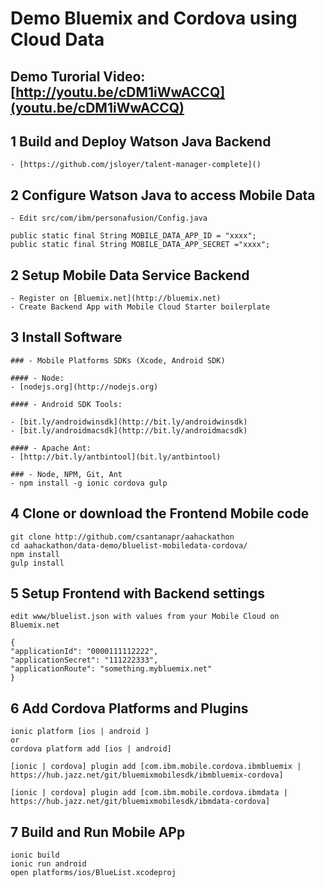 # Demo Bluemix and Cordova using Cloud Data

## Demo Turorial Video: [http://youtu.be/cDM1iWwACCQ](youtu.be/cDM1iWwACCQ)


## 1 Build and Deploy Watson Java Backend
	- [https://github.com/jsloyer/talent-manager-complete]()
   
## 2 Configure Watson Java to access Mobile Data
	- Edit src/com/ibm/personafusion/Config.java

	public static final String MOBILE_DATA_APP_ID = "xxxx";
    public static final String MOBILE_DATA_APP_SECRET ="xxxx";

## 2 Setup Mobile Data Service Backend 
	- Register on [Bluemix.net](http://bluemix.net)
	- Create Backend App with Mobile Cloud Starter boilerplate

## 3 Install Software
	### - Mobile Platforms SDKs (Xcode, Android SDK)

	#### - Node:
 	- [nodejs.org](http://nodejs.org)

	#### - Android SDK Tools:
 
 	- [bit.ly/androidwinsdk](http://bit.ly/androidwinsdk)
 	- [bit.ly/androidmacsdk](http://bit.ly/androidmacsdk)

	#### - Apache Ant:
 	- [http://bit.ly/antbintool](bit.ly/antbintool)

	### - Node, NPM, Git, Ant
	- npm install -g ionic cordova gulp
    
    
## 4 Clone or download the Frontend Mobile code    
    
    git clone http://github.com/csantanapr/aahackathon
    cd aahackathon/data-demo/bluelist-mobiledata-cordova/
    npm install
    gulp install
    
## 5 Setup Frontend with Backend settings    
    
    edit www/bluelist.json with values from your Mobile Cloud on Bluemix.net
    
    {
    "applicationId": "0000111112222",
    "applicationSecret": "111222333",
    "applicationRoute": "something.mybluemix.net"
	}

## 6 Add Cordova Platforms and Plugins
    
    ionic platform [ios | android ]
    or
    cordova platform add [ios | android]
    
    [ionic | cordova] plugin add [com.ibm.mobile.cordova.ibmbluemix | https://hub.jazz.net/git/bluemixmobilesdk/ibmbluemix-cordova]
        
    [ionic | cordova] plugin add [com.ibm.mobile.cordova.ibmdata | https://hub.jazz.net/git/bluemixmobilesdk/ibmdata-cordova]

    
## 7 Build and Run Mobile APp
    
    ionic build
    ionic run android
    open platforms/ios/BlueList.xcodeproj

